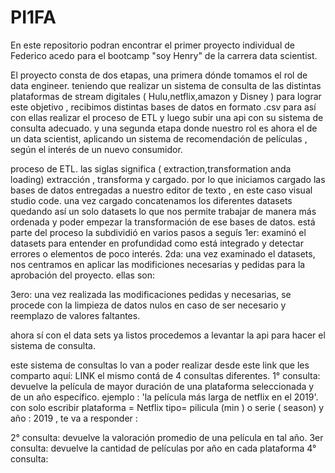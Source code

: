 # PI1FA

 En este repositorio podran encontrar el primer proyecto individual de Federico acedo para el bootcamp "soy Henry" de la carrera data scientist.

El proyecto consta de dos etapas, una primera dónde tomamos el rol de data engineer. teniendo que realizar un sistema de consulta de las distintas plataformas de stream digitales ( Hulu,netflix,amazon y Disney ) para lograr este objetivo , recibimos distintas bases de datos en formato .csv para así con ellas realizar el proceso de ETL y luego subir una api con su sistema de consulta adecuado.
y una segunda etapa donde nuestro rol es ahora el de un data scientist, aplicando un sistema de recomendación de películas , según el interés de un nuevo consumidor.

proceso de ETL.
las siglas significa ( extraction,transformation anda loading) extracción , transforma y cargado.
por lo que iniciamos cargado las bases de datos entregadas a nuestro editor de texto , en este caso visual studio code.
una vez cargado concatenamos los diferentes datasets quedando así un solo datasets lo que nos permite trabajar de manera más ordenada y poder empezar  la transformación de ese bases de datos. 
está parte del proceso la subdividió en varios pasos a seguís
1er: examinó el datasets para entender en profundidad como está integrado y detectar errores o elementos de poco interés.
2da: una vez examinado el datasets, nos centramos en aplicar las modificiones necesarias y pedidas para la aprobación del proyecto.
ellas son:





3ero: una vez realizada las modificaciones pedidas y necesarias, se procede con la limpieza de datos nulos en caso de ser necesario y reemplazo de valores faltantes.

ahora sí con el data sets ya listos procedemos a levantar la api para hacer el sistema de consulta.

este sistema de consultas lo van a poder realizar desde este link que les comparto aquí: LINK
el mismo contá de 4 consultas diferentes.
1° consulta: devuelve la película de mayor duración de una plataforma seleccionada y de un año específico. ejemplo : 'la película más larga de netflix en el 2019'. 
con solo escribir plataforma = Netflix tipo= pilicula (min ) o serie ( season) y año : 2019 , te va a responder :

2° consulta: devuelve la valoración promedio de una película en tal año.
3er consulta: devuelve la cantidad de películas por año en cada plataforma
4° consulta: 
